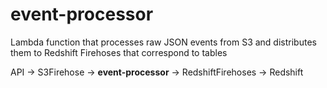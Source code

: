 # event-processor
Lambda function that processes raw JSON events from S3 and distributes them to Redshift Firehoses that correspond to tables

API -> S3Firehose -> <b>event-processor</b> -> RedshiftFirehoses -> Redshift
